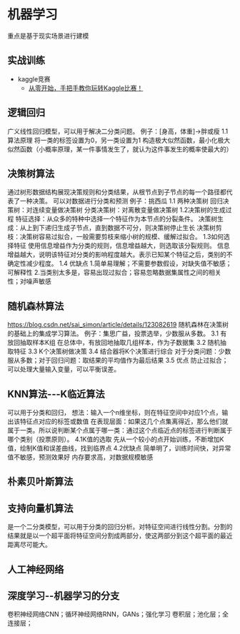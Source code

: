 # 机器学习

重点是基于现实场景进行建模

## 实战训练

- kaggle竞赛
  - [从零开始，手把手教你玩转Kaggle比赛！](https://blog.csdn.net/weixin_48152827/article/details/145593263)

## 逻辑回归

广义线性回归模型，可以用于解决二分类问题。
例子：[身高，体重]->胖或瘦
1.1 算法原理
将一类的标签设置为0，另一类设置为1
构造极大似然函数，最小化极大似然函数（小概率原理，某一件事情发生了，就认为这件事发生的概率使最大的）

## 决策树算法

通过树形数据结构展现决策规则和分类结果，从根节点到子节点的每一个路径都代表了一种决策。
可以对数据进行分类和预测
例子：挑西瓜
1.1 两种决策树
回归决策树：对连续变量做决策树
分类决策树：对离散变量做决策树
1.2决策树的生成过程
特征选择：从众多的特种中选择一个特征作为本节点的分裂条件。
决策树生成：从上到下递归生成子节点，直到数据不可分，则决策树停止生长
决策树剪枝：决策树容易过拟合，一般需要剪枝来缩小树的规模、缓解过拟合。
1.3如何选择特征
使用信息增益作为分类的规则，信息增益越大，则选取该分裂规则。
信息增益越大，说明该特征对分类的影响程度越大。表示已知某个特征之后，类别的不确定性减少程度。
1.4 优缺点
1.简单易理解；不需要参数假设，对缺失值不敏感；可解释性
2.当类别太多是，容易出现过拟合；容易忽略数据集属性之间的相关性；对噪声敏感

## 随机森林算法

https://blog.csdn.net/sai_simon/article/details/123082619
随机森林在决策树的基础上的集成学习算法。
例子：集思广益，投票选举，少数服从多数。
3.1 有放回抽取样本K组
在总体中，有放回地抽取几组样本，作为子数据集
3.2 随机抽取特征
3.3 K个决策树做决策
3.4 结合器将K个决策进行综合
对于分类问题：少数服从多数；对于回归问题：取结果的平均值作为最后结果
3.5 优点
防止过拟合；可以处理大量输入变量，可以平衡误差。

## KNN算法---K临近算法

可以用于分类和回归，
想法：输入一个n维坐标，则在特征空间中对应1个点，输出该特征点对应的标签或数值
在表现层面：如果这几个点集离得近，那么他们就属于一类。所以说判断某个点属于哪一类：通过这个点临近点的标签进行判断属于哪个类别（投票原则）。
4.1K值的选取
先从一个较小的点开始训练，不断增加K值，绘制K值和误差曲线，找到临界点
4.2优缺点
简单明了，训练时间快，对异常值不敏感，预测效果好
内存要求高，对数据规模敏感

## 朴素贝叶斯算法

## 支持向量机算法

是一个二分类模型，可以用于分类的回归分析。对特征空间进行线性分割。分割的结果就是以一个超平面将特征空间分割成两部分，使这两部分到这个超平面的最近距离尽可能大。

## 人工神经网络

## 深度学习--机器学习的分支

卷积神经网络CNN；循环神经网络RNN，GANs；强化学习
卷积层；池化层；全连接层；